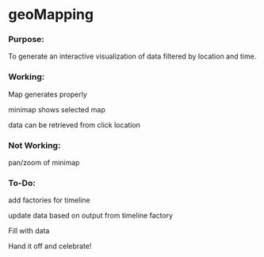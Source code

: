 # geoMapping

### Purpose: 

To generate an interactive visualization of data filtered by location and time. 


### Working: 

Map generates properly

minimap shows selected map

data can be retrieved from click location

### Not Working: 

pan/zoom of minimap



### To-Do: 

add factories for timeline

update data based on output from timeline factory

Fill with data

Hand it off and celebrate!
